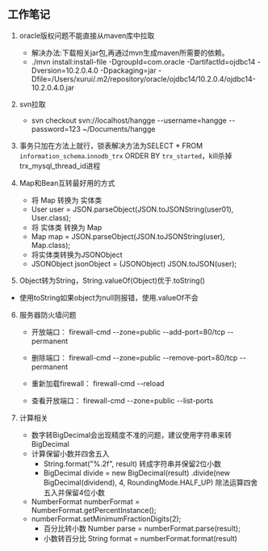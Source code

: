 ## 工作笔记
1. oracle版权问题不能直接从maven库中拉取
   * 解决办法:下载相关jar包,再通过mvn生成maven所需要的依赖。
   * ./mvn install:install-file -DgroupId=com.oracle -DartifactId=ojdbc14 -Dversion=10.2.0.4.0 -Dpackaging=jar -Dfile=/Users/xurui/.m2/repository/oracle/ojdbc14/10.2.0.4/ojdbc14-10.2.0.4.0.jar

2. svn拉取

   * svn checkout svn://localhost/hangge --username=hangge --password=123 ~/Documents/hangge

3. 事务只加在方法上就行，锁表解决方法为SELECT * FROM `information_schema`.`innodb_trx` ORDER BY `trx_started`，kill杀掉trx_mysql_thread_id进程

4. Map和Bean互转最好用的方式

   * 将 Map 转换为 实体类
   * User user = JSON.parseObject(JSON.toJSONString(user01), User.class);
   *  将 实体类 转换为 Map
   * Map map = JSON.parseObject(JSON.toJSONString(user), Map.class);
   *  将实体类转换为JSONObject
   * JSONObject jsonObject =  (JSONObject) JSON.toJSON(user);

5. Object转为String，String.valueOf(Object)优于.toString()

  * 使用toString如果object为null则报错，使用.valueOf不会

6. 服务器防火墙问题

   * 开放端口： firewall-cmd --zone=public --add-port=80/tcp --permanent

   * 删除端口： firewall-cmd --zone=public --remove-port=80/tcp --permanent 

   * 重新加载firewall： firewall-cmd --reload 

   * 查看开放端口： firewall-cmd --zone=public --list-ports
7. 计算相关
	* 数字转BigDecimal会出现精度不准的问题，建议使用字符串来转BigDecimal
	* 计算保留小数并四舍五入
		* String.format("%.2f", result) 转成字符串并保留2位小数
		* BigDecimal divide = new BigDecimal(result)
                .divide(new BigDecimal(dividend), 4, RoundingMode.HALF_UP) 除法运算四舍五入并保留4位小数
	* NumberFormat numberFormat =  NumberFormat.getPercentInstance();
    * numberFormat.setMinimumFractionDigits(2);
    	*  百分比转小数 Number parse = numberFormat.parse(result);
    	*  小数转百分比  String format = numberFormat.format(result) 